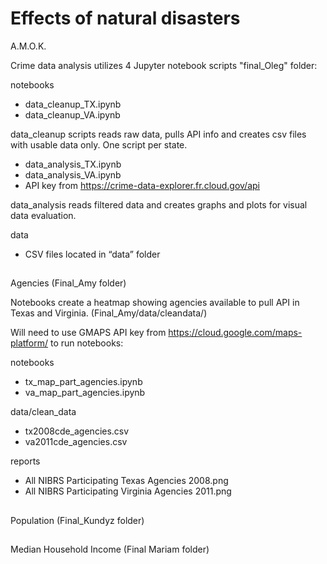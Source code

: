 ﻿# Effects of natural disasters
A.M.O.K.

Crime data analysis utilizes 4 Jupyter notebook scripts "final_Oleg" folder: 
 
notebooks
 - data_cleanup_TX.ipynb
 - data_cleanup_VA.ipynb
 
 data_cleanup scripts reads raw data, pulls API info and creates csv files with usable data only. One script per state. 
 
 - data_analysis_TX.ipynb 
 - data_analysis_VA.ipynb
 - API key from https://crime-data-explorer.fr.cloud.gov/api

data_analysis reads filtered data and creates graphs and plots for visual data evaluation. 
 
data
 - CSV files located in “data” folder 
##
Agencies (Final_Amy folder)
 
Notebooks create a heatmap showing agencies available to pull API in Texas and Virginia. (Final_Amy/data/cleandata/)

Will need to use GMAPS API key from https://cloud.google.com/maps-platform/ to run notebooks:
 
notebooks
 - tx_map_part_agencies.ipynb
 - va_map_part_agencies.ipynb

data/clean_data
 - tx2008cde_agencies.csv
 - va2011cde_agencies.csv

reports
 - All NIBRS Participating Texas Agencies 2008.png
 - All NIBRS Participating Virginia Agencies 2011.png
##
Population (Final_Kundyz folder)
 
 
##
Median Household Income (Final Mariam folder)
 
 
